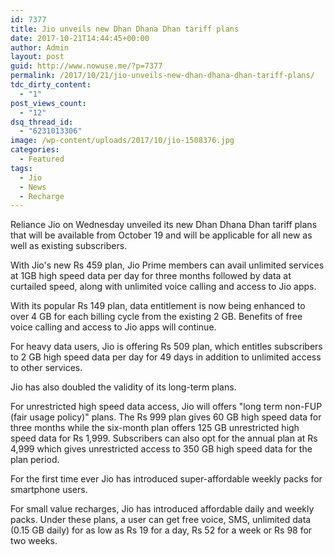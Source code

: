 ```yaml
---
id: 7377
title: Jio unveils new Dhan Dhana Dhan tariff plans
date: 2017-10-21T14:44:45+00:00
author: Admin
layout: post
guid: http://www.nowuse.me/?p=7377
permalink: /2017/10/21/jio-unveils-new-dhan-dhana-dhan-tariff-plans/
tdc_dirty_content:
  - "1"
post_views_count:
  - "12"
dsq_thread_id:
  - "6231013306"
image: /wp-content/uploads/2017/10/jio-1508376.jpg
categories:
  - Featured
tags:
  - Jio
  - News
  - Recharge
---
```

Reliance Jio on Wednesday unveiled its new Dhan Dhana Dhan tariff plans that will be available from October 19 and will be applicable for all new as well as existing subscribers.
<p class="artdec">With Jio's new Rs 459 plan, Jio Prime members can avail unlimited services at 1GB high speed data per day for three months followed by data at curtailed speed, along with unlimited voice calling and access to Jio apps.</p>
With its popular Rs 149 plan, data entitlement is now being enhanced to over 4 GB for each billing cycle from the existing 2 GB. Benefits of free voice calling and access to Jio apps will continue.

For heavy data users, Jio is offering Rs 509 plan, which entitles subscribers to 2 GB high speed data per day for 49 days in addition to unlimited access to other services.

Jio has also doubled the validity of its long-term plans.

For unrestricted high speed data access, Jio will offers "long term non-FUP (fair usage policy)" plans. The Rs 999 plan gives 60 GB high speed data for three months while the six-month plan offers 125 GB unrestricted high speed data for Rs 1,999. Subscribers can also opt for the annual plan at Rs 4,999 which gives unrestricted access to 350 GB high speed data for the plan period.

For the first time ever Jio has introduced super-affordable weekly packs for smartphone users.

For small value recharges, Jio has introduced affordable daily and weekly packs. Under these plans, a user can get free voice, SMS, unlimited data (0.15 GB daily) for as low as Rs 19 for a day, Rs 52 for a week or Rs 98 for two weeks.

&nbsp;